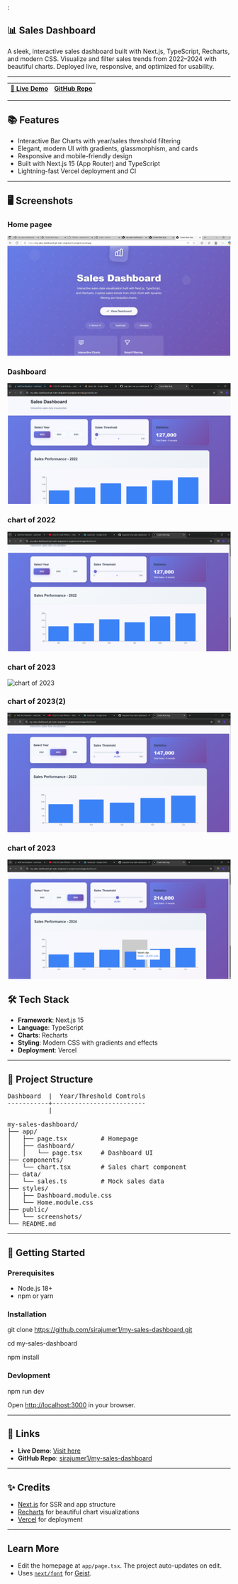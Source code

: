 :
## 📊 Sales Dashboard

A sleek, interactive sales dashboard built with Next.js, TypeScript, Recharts, and modern CSS. Visualize and filter sales trends from 2022–2024 with beautiful charts. Deployed live, responsive, and optimized for usability.

---

| [🚀 Live Demo](https://my-sales-dashboard-git-main-sirajumer1s-projects.vercel.app) | [GitHub Repo](https://github.com/sirajumer1/my-sales-dashboard) |
| --- | --- |

---

## 📚 Features

- Interactive Bar Charts with year/sales threshold filtering
- Elegant, modern UI with gradients, glassmorphism, and cards
- Responsive and mobile-friendly design
- Built with Next.js 15 (App Router) and TypeScript
- Lightning-fast Vercel deployment and CI

---
## 🖥️ Screenshots

### Home pagee 
![Home page](public/screenshots/Screenshot-2025-10-11-213456.png)

### Dashboard 
![Dashboard](public/screenshots/Screenshot-2025-10-17-223531.png)

### chart of 2022
![chart of 2022](public/screenshots/Screenshot-2025-10-17-223545.png)

### chart of 2023
![chart of 2023](public/screenshots/Screenshot-2025-10-17-223558-1.png)

### chart of 2023(2)
![chart of 2023 (2)](public/screenshots/Screenshot-2025-10-17-223612.png)

### chart of 2023
![chart of 2024](public/screenshots/Screenshot-2025-10-17-223713.png)


## 🛠️ Tech Stack

- **Framework**: Next.js 15
- **Language**: TypeScript
- **Charts**: Recharts
- **Styling**: Modern CSS with gradients and effects
- **Deployment**: Vercel

---

## 📂 Project Structure
<pre>
Dashboard  |  Year/Threshold Controls
-----------+-------------------------
           |                         

my-sales-dashboard/
├── app/
│   ├── page.tsx         # Homepage
│   ├── dashboard/
│   │   └── page.tsx     # Dashboard UI
├── components/
│   └── chart.tsx        # Sales chart component
├── data/
│   └── sales.ts         # Mock sales data
├── styles/
│   ├── Dashboard.module.css
│   └── Home.module.css
├── public/
│   └── screenshots/
└── README.md
</pre>

---

## 🚦 Getting Started

### Prerequisites

- Node.js 18+
- npm or yarn

### Installation


git clone https://github.com/sirajumer1/my-sales-dashboard.git

cd my-sales-dashboard

npm install

### Devlopment

npm run dev

Open [http://localhost:3000](http://localhost:3000) in your browser.

---

## 🔗 Links

- **Live Demo**: [Visit here](https://my-sales-dashboard-git-main-sirajumer1s-projects.vercel.app)
- **GitHub Repo**: [sirajumer1/my-sales-dashboard](https://github.com/sirajumer1/my-sales-dashboard)

---

## ✨ Credits

- [Next.js](https://nextjs.org/) for SSR and app structure
- [Recharts](https://recharts.org/) for beautiful chart visualizations
- [Vercel](https://vercel.com/) for deployment

---

## Learn More

- Edit the homepage at `app/page.tsx`. The project auto-updates on edit.
- Uses [`next/font`](https://nextjs.org/docs/app/building-your-application/optimizing/fonts) for [Geist](https://vercel.com/font).


